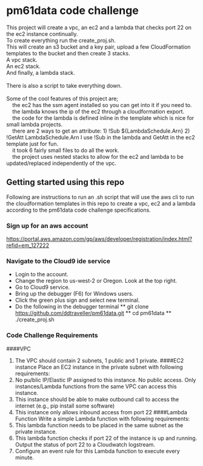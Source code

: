 # pm61data code challenge
This project will create a vpc, an ec2 and a lambda that checks port 22 on the ec2 instance continually.
<br>
To create everything run the create_proj.sh.<br>
This will create an s3 bucket and a key pair, upload a few CloudFormation templates to the bucket and then create 3 stacks.<br>
A vpc stack.<br>
An ec2 stack.<br>
And finally, a lambda stack.<br>
<br>
There is also a script to take everything down.<br>
<br>
Some of the cool features of this project are; <br>
&nbsp;&nbsp;&nbsp;&nbsp;the ec2 has the ssm agent installed so you can get into it if you need to.<br>
&nbsp;&nbsp;&nbsp;&nbsp;the lambda knows the ip of the ec2 through a cloudformation export.<br>
&nbsp;&nbsp;&nbsp;&nbsp;the code for the lambda is defined inline in the template which is nice for small lambda projects. <br>
&nbsp;&nbsp;&nbsp;&nbsp;there are 2 ways to get an attribute: 1) !Sub ${LambdaSchedule.Arn} 2) !GetAtt LambdaSchedule.Arn I use !Sub in the lambda and GetAtt in the ec2 template just for fun.<br>
&nbsp;&nbsp;&nbsp;&nbsp;it took 6 fairly small files to do all the work.<br>
&nbsp;&nbsp;&nbsp;&nbsp;the project uses nested stacks to allow for the ec2 and lambda to be updated/replaced independently of the vpc.  
## Getting started using this repo
Following are instructions to run an .sh script that will use the aws cli to run the cloudformation templates in this repo to create a vpc, ec2 and a lambda according to the pm61data code challenge specifications.
### Sign up for an aws account
https://portal.aws.amazon.com/gp/aws/developer/registration/index.html?refid=em_127222
### Navigate to the Cloud9 ide service
* Login to the account.
* Change the region to us-west-2 or Oregon. Look at the top right.
* Go to Cloud9 service.
* Bring up the debugger (F6) for Windows users. 
* Click the green plus sign and select new terminal.
* Do the following in the debugger terminal
** git clone https://github.com/ddtraveller/pm61data.git
** cd pm61data
** ./create_proj.sh
### Code Challenge Requirements
####VPC
1. The VPC should contain 2 subnets, 1 public and 1 private.
####EC2 instance
Place an EC2 instance in the private subnet with following requirements:
1. No pu/blic IP/Elastic IP assigned to this instance. No public access. Only
instances/Lambda functions from the same VPC can access this instance.
2. This instance should be able to make outbound call to access the internet (e.g., pip
install some software)
3. This instance only allows inbound access from port 22
####Lambda Function
Write a simple Lambda function with following requirements:
1. This lambda function needs to be placed in the same subnet as the private instance.
2. This lambda function checks if port 22 of the instance is up and running. Output the
status of port 22 to a Cloudwatch logstream.
3. Configure an event rule for this Lambda function to execute every minute.

